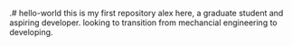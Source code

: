 .# hello-world
this is my first repository
alex here, a graduate student and aspiring developer. looking to transition from mechancial engineering to developing.
